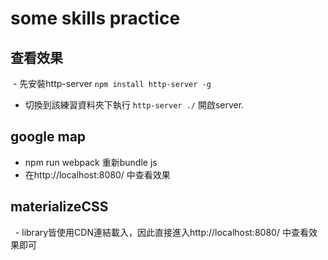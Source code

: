 # some skills practice
## 查看效果
  - 先安裝http-server ```npm install http-server -g```
  - 切換到該練習資料夾下執行 ```http-server ./``` 開啟server.
## google map
   - npm run webpack 重新bundle js
   - 在http://localhost:8080/ 中查看效果
## materializeCSS
   - library皆使用CDN連結載入，因此直接進入http://localhost:8080/ 中查看效果即可
